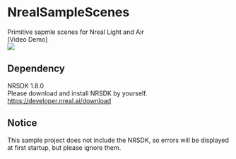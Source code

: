 # NrealSampleScenes
Primitive sapmle scenes for Nreal Light and Air<br>
[Video Demo]<br>
[![](https://img.youtube.com/vi/uyxVuTEpdJw/0.jpg)](https://www.youtube.com/watch?v=uyxVuTEpdJw)

## Dependency
NRSDK 1.8.0 <br>
Please download and install NRSDK by yourself.<br>
https://developer.nreal.ai/download

## Notice
This sample project does not include the NRSDK, so errors will be displayed at first startup, but please ignore them.
